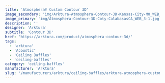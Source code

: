 ```yaml
---
title: 'Atmosphera® Custom Contour 3D'
image_secondary: 'img/Arktura-Atmosphera-Contour-3D-Kansas-City-MO_WEB_3-1600x1078.jpg'
image_primary: 'img/Atmosphera-Contour-3D-Coty-CalabasasCA_WEB_3-1.jpg'
description: ''
designer: 'Arktura'
subtitle: 'Contour 3D'
href: 'https://arktura.com/product/atmosphera-contour-3d/'
tags:
  - 'arktura'
  - 'Acoustic'
  - 'Ceiling Baffles'
  - 'ceiling-baffles'
category: 'ceiling-baffles'
manufacturer: 'Arktura'
slug: '/manufacturers/arktura/ceiling-baffles/arktura-atmosphera-custom-contour-3-d'
---
```

